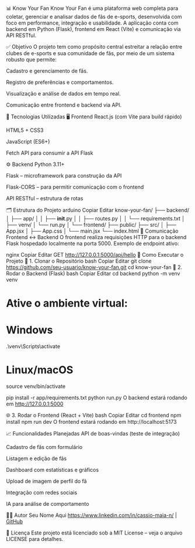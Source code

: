 📊 Know Your Fan
Know Your Fan é uma plataforma web completa para coletar, gerenciar e analisar dados de fãs de e-sports, desenvolvida com foco em performance, integração e usabilidade. A aplicação conta com backend em Python (Flask), frontend em React (Vite) e comunicação via API RESTful.

✅ Objetivo
O projeto tem como propósito central estreitar a relação entre clubes de e-sports e sua comunidade de fãs, por meio de um sistema robusto que permite:

Cadastro e gerenciamento de fãs.

Registro de preferências e comportamentos.

Visualização e análise de dados em tempo real.

Comunicação entre frontend e backend via API.

🧱 Tecnologias Utilizadas
🖥️ Frontend
React.js (com Vite para build rápido)

HTML5 + CSS3

JavaScript (ES6+)

Fetch API para consumir a API Flask

⚙️ Backend
Python 3.11+

Flask – microframework para construção da API

Flask-CORS – para permitir comunicação com o frontend

API RESTful – estrutura de rotas

🗂️ Estrutura do Projeto
arduino
Copiar
Editar
know-your-fan/
├── backend/
│   ├── app/
│   │   ├── __init__.py
│   │   ├── routes.py
│   │   └── requirements.txt
│   ├── venv/
│   └── run.py
│
└── frontend/
    ├── public/
    ├── src/
    │   ├── App.jsx
    │   ├── App.css
    │   └── main.jsx
    └── index.html
🔄 Comunicação Frontend ↔ Backend
O frontend realiza requisições HTTP para o backend Flask hospedado localmente na porta 5000. Exemplo de endpoint ativo:

nginx
Copiar
Editar
GET http://127.0.0.1:5000/api/hello
🚀 Como Executar o Projeto
🔧 1. Clonar o Repositório
bash
Copiar
Editar
git clone https://github.com/seu-usuario/know-your-fan.git
cd know-your-fan
🐍 2. Rodar o Backend (Flask)
bash
Copiar
Editar
cd backend
python -m venv venv
# Ative o ambiente virtual:
# Windows
.\venv\Scripts\activate
# Linux/macOS
source venv/bin/activate

pip install -r app/requirements.txt
python run.py
O backend estará rodando em http://127.0.0.1:5000

🌐 3. Rodar o Frontend (React + Vite)
bash
Copiar
Editar
cd frontend
npm install
npm run dev
O frontend estará rodando em http://localhost:5173

📈 Funcionalidades Planejadas
 API de boas-vindas (teste de integração)

 Cadastro de fãs com formulário

 Listagem e edição de fãs

 Dashboard com estatísticas e gráficos

 Upload de imagem de perfil do fã

 Integração com redes sociais

 IA para análise de comportamento

👨‍💻 Autor
Seu Nome Aqui
https://www.linkedin.com/in/cassio-maia-n/ | [GitHub](https://github.com/maia-cassio)

📃 Licença
Este projeto está licenciado sob a MIT License – veja o arquivo LICENSE para detalhes.
